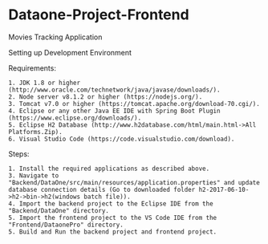 # Dataone-Project-Frontend
Movies Tracking Application

Setting up Development Environment

Requirements:

	1. JDK 1.8 or higher (http://www.oracle.com/technetwork/java/javase/downloads/).
	2. Node server v8.1.2 or higher (https://nodejs.org/).
	3. Tomcat v7.0 or higher (https://tomcat.apache.org/download-70.cgi/).
	4. Eclipse or any other Java EE IDE with Spring Boot Plugin (https://www.eclipse.org/downloads/).
	5. Eclipse H2 Database (http://www.h2database.com/html/main.html->All Platforms.Zip).
	6. Visual Studio Code (https://code.visualstudio.com/download).

Steps: 
	
	1. Install the required applications as described above.
	3. Navigate to "Backend/DataOne/src/main/resources/application.properties" and update database connection details (Go to downloaded folder h2-2017-06-10->h2->bin->h2(windows batch file)).
	4. Import the backend project to the Eclipse IDE from the "Backend/DataOne" directory.
	5. Import the frontend project to the VS Code IDE from the "Frontend/DataonePro" directory.
	5. Build and Run the backend project and frontend project.
